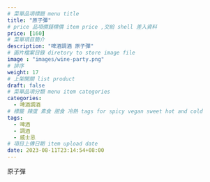 ```yaml
---
# 菜單品項標題 menu title 
title: "原子彈"
# price 品項價錢標價 item price ,交給 shell 差入資料
price: [160] 
# 菜單項目簡介 
description: "啤酒調酒 原子彈"
# 圖片檔案目錄 diretory to store image file
image : "images/wine-party.png"
# 排序
weight: 17 
# 上架開關 list product 
draft: false
# 菜單品項分類 menu item categories 
categories:
  - 啤酒調酒 
# 標籤 辣度 素食 甜食 冷熱 tags for spicy vegan sweet hot and cold 
tags:
  - 啤酒
  - 調酒 
  - 威士忌
# 項目上傳日期 item upload date 
date: 2023-08-11T23:14:54+08:00
---
```


 原子彈
